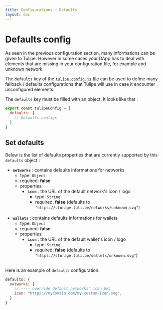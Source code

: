 ```yaml
---
title: Configurations ~ Defaults
layout: doc
---
```


# Defaults config

As seen in the previous configuration section, many informations can be given to Tulipe. However in some cases your DApp has to deal with elements that are missing in your configuration file, for example and unknown network.

The `defaults` key of the [`tulipe.config.js` file](/guide/configurations/intuition) can be used to define many fallback / defaults configurations that Tulipe will use in case it encounter unconfigured elements.

The `defaults` key must be filled with an object. It looks like that :
```js
export const tulipeConfig = {
  defaults: {
    // Defaults configs
  }
}
```

## Set defaults
Below is the list of defaults properties that are currently supported by this `defaults` object :
- **`networks`** : contains defaults informations for networks
  - type: `Object`
  - required: **false**
  - properties:
    - **`icon`** : the URL of the default network's icon / logo
      - type: `String`
      - required: **false** (defaults to `"https://storage.tuli.pe/networks/unknown.svg"`)
<br/><br/>
- **`wallets`** : contains defaults informations for wallets
  - type: `Object`
  - required: **false**
  - properties:
    - **`icon`** : the URL of the default wallet's icon / logo
      - type: `String`
      - required: **false** (defaults to `"https://storage.tuli.pe/wallets/unknown.svg"`)
<br/><br/>

Here is an example of `defaults` configuration:
```js
defaults: {
  networks: {
    // ---- override default networks' icon URL
    icon: "https://mydomain.com/my-custom-icon.svg",
  }
}
```
